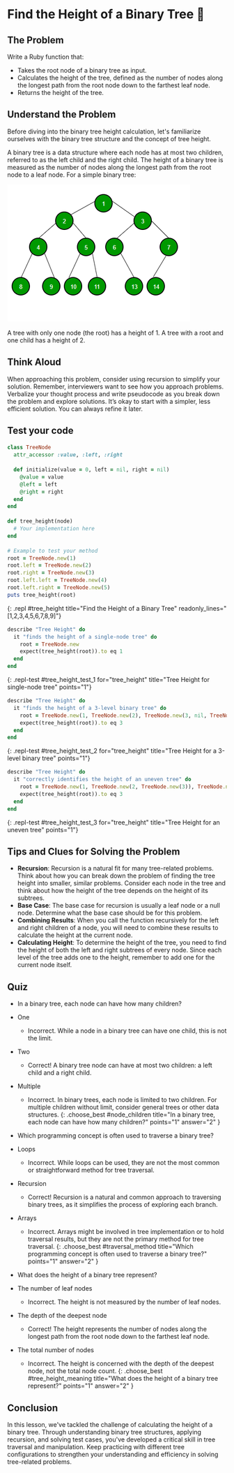 # Find the Height of a Binary Tree 🌳

## The Problem
Write a Ruby function that:

- Takes the root node of a binary tree as input.
- Calculates the height of the tree, defined as the number of nodes along the longest path from the root node down to the farthest leaf node.
- Returns the height of the tree.

## Understand the Problem
Before diving into the binary tree height calculation, let's familiarize ourselves with the binary tree structure and the concept of tree height.

A binary tree is a data structure where each node has at most two children, referred to as the left child and the right child.
The height of a binary tree is measured as the number of nodes along the longest path from the root node to a leaf node.
For a simple binary tree:

![Example of a binary tree](./assets/binary-tree-ds.png)

A tree with only one node (the root) has a height of 1.
A tree with a root and one child has a height of 2.

## Think Aloud
When approaching this problem, consider using recursion to simplify your solution. Remember, interviewers want to see how you approach problems. Verbalize your thought process and write pseudocode as you break down the problem and explore solutions. It’s okay to start with a simpler, less efficient solution. You can always refine it later.

## Test your code

```ruby
class TreeNode
  attr_accessor :value, :left, :right

  def initialize(value = 0, left = nil, right = nil)
    @value = value
    @left = left
    @right = right
  end
end

def tree_height(node)
  # Your implementation here
end

# Example to test your method
root = TreeNode.new(1)
root.left = TreeNode.new(2)
root.right = TreeNode.new(3)
root.left.left = TreeNode.new(4)
root.left.right = TreeNode.new(5)
puts tree_height(root)
```
{: .repl #tree_height title="Find the Height of a Binary Tree" readonly_lines="[1,2,3,4,5,6,7,8,9]"}

```ruby
describe "Tree Height" do
  it "finds the height of a single-node tree" do
    root = TreeNode.new
    expect(tree_height(root)).to eq 1
  end
end
```
{: .repl-test #tree_height_test_1 for="tree_height" title="Tree Height for single-node tree" points="1"}

```ruby
describe "Tree Height" do
  it "finds the height of a 3-level binary tree" do
    root = TreeNode.new(1, TreeNode.new(2), TreeNode.new(3, nil, TreeNode.new(4)))
    expect(tree_height(root)).to eq 3
  end
end
```
{: .repl-test #tree_height_test_2 for="tree_height" title="Tree Height for a 3-level binary tree" points="1"}

```ruby
describe "Tree Height" do
  it "correctly identifies the height of an uneven tree" do
    root = TreeNode.new(1, TreeNode.new(2, TreeNode.new(3)), TreeNode.new(4))
    expect(tree_height(root)).to eq 3
  end
end
```
{: .repl-test #tree_height_test_3 for="tree_height" title="Tree Height for an uneven tree" points="1"}

## Tips and Clues for Solving the Problem
- **Recursion**: Recursion is a natural fit for many tree-related problems. Think about how you can break down the problem of finding the tree height into smaller, similar problems. Consider each node in the tree and think about how the height of the tree depends on the height of its subtrees.
- **Base Case**: The base case for recursion is usually a leaf node or a null node. Determine what the base case should be for this problem.
- **Combining Results**: When you call the function recursively for the left and right children of a node, you will need to combine these results to calculate the height at the current node.
- **Calculating Height**: To determine the height of the tree, you need to find the height of both the left and right subtrees of every node. Since each level of the tree adds one to the height, remember to add one for the current node itself.

## Quiz
- In a binary tree, each node can have how many children?
- One
  - Incorrect. While a node in a binary tree can have one child, this is not the limit.
- Two
  - Correct! A binary tree node can have at most two children: a left child and a right child.
- Multiple
  - Incorrect. In binary trees, each node is limited to two children. For multiple children without limit, consider general trees or other data structures.
{: .choose_best #node_children title="In a binary tree, each node can have how many children?" points="1" answer="2" }

- Which programming concept is often used to traverse a binary tree?
- Loops
  - Incorrect. While loops can be used, they are not the most common or straightforward method for tree traversal.
- Recursion
  - Correct! Recursion is a natural and common approach to traversing binary trees, as it simplifies the process of exploring each branch.
- Arrays
  - Incorrect. Arrays might be involved in tree implementation or to hold traversal results, but they are not the primary method for tree traversal.
{: .choose_best #traversal_method title="Which programming concept is often used to traverse a binary tree?" points="1" answer="2" }

- What does the height of a binary tree represent?
- The number of leaf nodes
  - Incorrect. The height is not measured by the number of leaf nodes.
- The depth of the deepest node
  - Correct! The height represents the number of nodes along the longest path from the root node down to the farthest leaf node.
- The total number of nodes
  - Incorrect. The height is concerned with the depth of the deepest node, not the total node count.
{: .choose_best #tree_height_meaning title="What does the height of a binary tree represent?" points="1" answer="2" }

## Conclusion
In this lesson, we've tackled the challenge of calculating the height of a binary tree. Through understanding binary tree structures, applying recursion, and solving test cases, you've developed a critical skill in tree traversal and manipulation. Keep practicing with different tree configurations to strengthen your understanding and efficiency in solving tree-related problems.